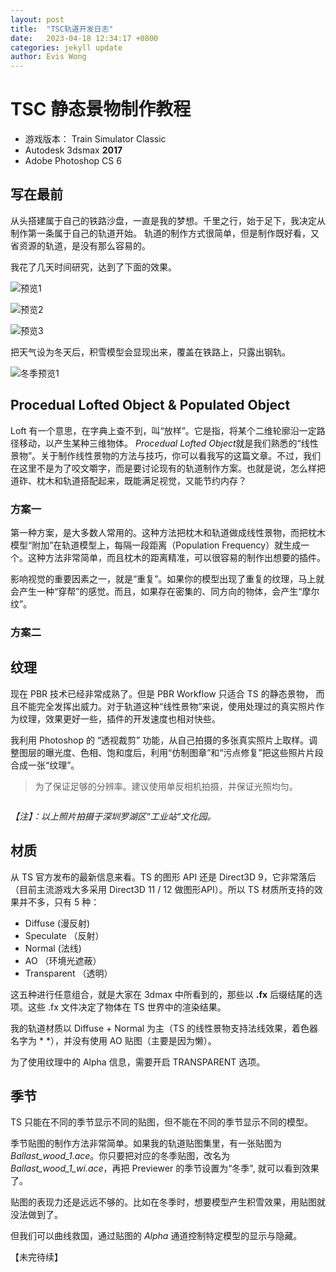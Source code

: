 ```yaml
---
layout: post
title:  "TSC轨道开发日志"
date:   2023-04-18 12:34:17 +0800
categories: jekyll update
author: Evis Wong
---
```

# TSC 静态景物制作教程

* 游戏版本： Train Simulator Classic
* Autodesk 3dsmax **2017**
* Adobe Photoshop CS 6

## 写在最前
从头搭建属于自己的铁路沙盘，一直是我的梦想。千里之行，始于足下，我决定从制作第一条属于自己的轨道开始。 轨道的制作方式很简单，但是制作既好看，又省资源的轨道，是没有那么容易的。

我花了几天时间研究，达到了下面的效果。

![预览1](https://eviswong.github.io/assets/track-dev-log/preview_0.png)

![预览2](https://eviswong.github.io/assets/track-dev-log/preview_1.png)

![预览3](https://eviswong.github.io/assets/track-dev-log/preview_2.png)

把天气设为冬天后，积雪模型会显现出来，覆盖在铁路上，只露出钢轨。

![冬季预览1](https://eviswong.github.io/assets/track-dev-log/preview_wi_0.png)

## Procedual Lofted Object & Populated Object
Loft 有一个意思，在字典上查不到，叫“放样”。它是指，将某个二维轮廓沿一定路径移动，以产生某种三维物体。 *Procedual Lofted Object*就是我们熟悉的“线性景物”。关于制作线性景物的方法与技巧，你可以看我写的这篇文章。不过，我们在这里不是为了咬文嚼字，而是要讨论现有的轨道制作方案。也就是说，怎么样把道砟、枕木和轨道搭配起来，既能满足视觉，又能节约内存？

### 方案一
第一种方案，是大多数人常用的。这种方法把枕木和轨道做成线性景物，而把枕木模型“附加”在轨道模型上，每隔一段距离（Population Frequency）就生成一个。这种方法非常简单，而且枕木的距离精准，可以很容易的制作出想要的插件。

影响视觉的重要因素之一，就是“重复”。如果你的模型出现了重复的纹理，马上就会产生一种“穿帮”的感觉。而且，如果存在密集的、同方向的物体，会产生“摩尔纹”。

### 方案二


## 纹理
现在 PBR 技术已经非常成熟了。但是 PBR Workflow 只适合 TS 的静态景物， 而且不能完全发挥出威力。对于轨道这种“线性景物”来说，使用处理过的真实照片作为纹理，效果更好一些，插件的开发速度也相对快些。

我利用 Photoshop 的 “透视裁剪” 功能，从自己拍摄的多张真实照片上取样。调整图层的曝光度、色相、饱和度后，利用“仿制图章”和“污点修复”把这些照片片段合成一张“纹理”。

>为了保证足够的分辨率。建议使用单反相机拍摄，并保证光照均匀。


![]()

*【注】：以上照片拍摄于深圳罗湖区“工业站“文化园。*

## 材质
从 TS 官方发布的最新信息来看。TS 的图形 API 还是 Direct3D 9，它非常落后（目前主流游戏大多采用 Direct3D 11 / 12 做图形API）。所以 TS 材质所支持的效果并不多，只有 5 种：
* Diffuse (漫反射)
* Speculate （反射）
* Normal (法线)
* AO （环境光遮蔽）
* Transparent （透明）

这五种进行任意组合，就是大家在 3dmax 中所看到的，那些以 **.fx** 后缀结尾的选项。这些 .fx 文件决定了物体在 TS 世界中的渲染结果。

我的轨道材质以 Diffuse + Normal 为主（TS 的线性景物支持法线效果，着色器名字为 * *），并没有使用 AO 贴图（主要是因为懒）。

为了使用纹理中的 Alpha 信息，需要开启 TRANSPARENT 选项。

## 季节

TS 只能在不同的季节显示不同的贴图，但不能在不同的季节显示不同的模型。

季节贴图的制作方法非常简单。如果我的轨道贴图集里，有一张贴图为 *Ballast_wood_1.ace*。你只要把对应的冬季贴图，改名为 *Ballast_wood_1_wi.ace*，再把 Previewer 的季节设置为“冬季", 就可以看到效果了。

贴图的表现力还是远远不够的。比如在冬季时，想要模型产生积雪效果，用贴图就没法做到了。

但我们可以曲线救国，通过贴图的 *Alpha* 通道控制特定模型的显示与隐藏。

【未完待续】
